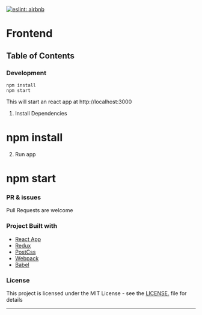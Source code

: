 [![eslint: airbnb](https://img.shields.io/badge/eslint-airbnb-%23fd5c63.svg)](https://www.npmjs.com/package/eslint-config-airbnb)

# Frontend

## Table of Contents

### Development
```
npm install
npm start
```
This will start an react app at http://localhost:3000

1. Install Dependencies
# npm install

2. Run app
# npm start


### PR & issues
Pull Requests are welcome

### Project Built with
- [React App](https://github.com/facebook/create-react-app)
- [Redux](https://www.npmjs.com/package/react-redux)
- [PostCss](https://github.com/postcss/postcss)
- [Webpack](https://www.npmjs.com/package/webpack)
- [Babel](https://github.com/babel/babel-loader)

### License
This project is licensed under the MIT License - see the [LICENSE.](https://tldrlegal.com/license/mit-license) file for details

-------------------
